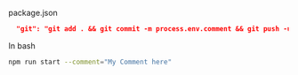 package.json
```json
  "git": "git add . && git commit -m process.env.comment && git push -u origin master"
```

In bash
```bash
npm run start --comment="My Comment here"
```